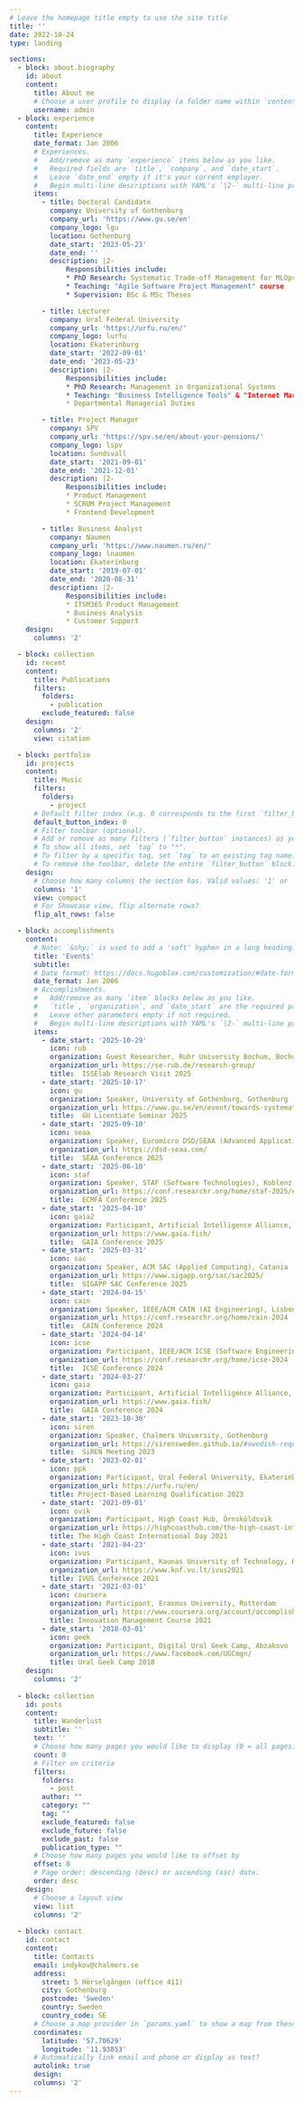 ```yaml
---
# Leave the homepage title empty to use the site title
title: ''
date: 2022-10-24
type: landing

sections:
  - block: about.biography
    id: about
    content:
      title: About me
      # Choose a user profile to display (a folder name within `content/authors/`)
      username: admin
  - block: experience
    content:
      title: Experience
      date_format: Jan 2006
      # Experiences.
      #   Add/remove as many `experience` items below as you like.
      #   Required fields are `title`, `company`, and `date_start`.
      #   Leave `date_end` empty if it's your current employer.
      #   Begin multi-line descriptions with YAML's `|2-` multi-line prefix.
      items:
        - title: Doctoral Candidate
          company: University of Gothenburg
          company_url: 'https://www.gu.se/en'
          company_logo: lgu
          location: Gothenburg
          date_start: '2023-05-23'
          date_end: ''
          description: |2-
              Responsibilities include:
              * PhD Research: Systematic Trade-off Management for MLOps
              * Teaching: "Agile Software Project Management" course
              * Supervision: BSc & MSc Theses  

        - title: Lecturer
          company: Ural Federal University
          company_url: 'https://urfu.ru/en/'
          company_logo: lurfu
          location: Ekaterinburg
          date_start: '2022-09-01'
          date_end: '2023-05-23'
          description: |2-
              Responsibilities include:
              * PhD Research: Management in Organizational Systems
              * Teaching: "Business Intelligence Tools" & "Internet Marketing" courses
              * Departmental Managerial Duties

        - title: Project Manager
          company: SPV
          company_url: 'https://spv.se/en/about-your-pensions/'
          company_logo: lspv
          location: Sundsvall
          date_start: '2021-09-01'
          date_end: '2021-12-01'
          description: |2-
              Responsibilities include:
              * Product Management
              * SCRUM Project Management
              * Frontend Development

        - title: Business Analyst
          company: Naumen
          company_url: 'https://www.naumen.ru/en/'
          company_logo: lnaumen
          location: Ekaterinburg
          date_start: '2019-07-01'
          date_end: '2020-08-31'
          description: |2-
              Responsibilities include:
              * ITSM365 Product Management
              * Business Analysis
              * Customer Support  
    design:
      columns: '2'

  - block: collection
    id: recent
    content:
      title: Publications
      filters:
        folders:
          - publication
        exclude_featured: false
    design:
      columns: '2'
      view: citation

  - block: portfolio
    id: projects
    content:
      title: Music
      filters:
        folders:
          - project
      # Default filter index (e.g. 0 corresponds to the first `filter_button` instance below).
      default_button_index: 0
      # Filter toolbar (optional).
      # Add or remove as many filters (`filter_button` instances) as you like.
      # To show all items, set `tag` to "*".
      # To filter by a specific tag, set `tag` to an existing tag name.
      # To remove the toolbar, delete the entire `filter_button` block.
    design:
      # Choose how many columns the section has. Valid values: '1' or '2'.
      columns: '1'
      view: compact
      # For Showcase view, flip alternate rows?
      flip_alt_rows: false

  - block: accomplishments
    content:
      # Note: `&shy;` is used to add a 'soft' hyphen in a long heading.
      title: 'Events'
      subtitle:
      # Date format: https://docs.hugoblox.com/customization/#date-format
      date_format: Jan 2006
      # Accomplishments.
      #   Add/remove as many `item` blocks below as you like.
      #   `title`, `organization`, and `date_start` are the required parameters.
      #   Leave other parameters empty if not required.
      #   Begin multi-line descriptions with YAML's `|2-` multi-line prefix.
      items:
        - date_start: '2025-10-29'
          icon: rub
          organization: Guest Researcher, Ruhr University Bochum, Bochum
          organization_url: https://se-rub.de/research-group/
          title:  ISSElab Research Visit 2025
        - date_start: '2025-10-17'
          icon: gu
          organization: Speaker, University of Gothenburg, Gothenburg
          organization_url: https://www.gu.se/en/event/towards-systematic-trade-off-management-for-mlops-quality-model-architectural-tactics-design-patterns
          title:  GU Licentiate Seminar 2025
        - date_start: '2025-09-10'
          icon: seaa
          organization: Speaker, Euromicro DSD/SEAA (Advanced Applications), Salerno
          organization_url: https://dsd-seaa.com/
          title:  SEAA Conference 2025
        - date_start: '2025-06-10'
          icon: staf
          organization: Speaker, STAF (Software Technologies), Koblenz
          organization_url: https://conf.researchr.org/home/staf-2025/ecmfa-2025
          title:  ECMFA Conference 2025
        - date_start: '2025-04-10'
          icon: gaia2
          organization: Participant, Artificial Intelligence Alliance, Gothenburg
          organization_url: https://www.gaia.fish/
          title:  GAIA Conference 2025
        - date_start: '2025-03-31'
          icon: sac
          organization: Speaker, ACM SAC (Applied Computing), Catania
          organization_url: https://www.sigapp.org/sac/sac2025/ 
          title:  SIGAPP SAC Conference 2025
        - date_start: '2024-04-15'
          icon: cain
          organization: Speaker, IEEE/ACM CAIN (AI Engineering), Lisbon
          organization_url: https://conf.researchr.org/home/cain-2024
          title:  CAIN Conference 2024
        - date_start: '2024-04-14'
          icon: icse
          organization: Participant, IEEE/ACM ICSE (Software Engineering), Lisbon
          organization_url: https://conf.researchr.org/home/icse-2024
          title:  ICSE Conference 2024
        - date_start: '2024-03-27'
          icon: gaia
          organization: Participant, Artificial Intelligence Alliance, Gothenburg
          organization_url: https://www.gaia.fish/
          title:  GAIA Conference 2024
        - date_start: '2023-10-30'
          icon: siren
          organization: Speaker, Chalmers University, Gothenburg
          organization_url: https://sirensweden.github.io/#swedish-requirements-engineering-network 
          title:  SiREN Meeting 2023
        - date_start: '2023-02-01'
          icon: ppk
          organization: Participant, Ural Federal University, Ekaterinburg
          organization_url: https://urfu.ru/en/
          title: Project-Based Learning Qualification 2023
        - date_start: '2021-09-01'
          icon: ovik
          organization: Participant, High Coast Hub, Örnsköldsvik
          organization_url: https://highcoasthub.com/the-high-coast-international-day
          title: The High Coast International Day 2021
        - date_start: '2021-04-23'
          icon: ivus
          organization: Participant, Kaunas University of Technology, Kaunas
          organization_url: https://www.knf.vu.lt/ivus2021
          title: IVUS Conference 2021
        - date_start: '2021-03-01'
          icon: coursera
          organization: Participant, Erasmus University, Rotterdam
          organization_url: https://www.coursera.org/account/accomplishments/verify/4Y7H3PTZGEKX
          title: Innovation Management Course 2021
        - date_start: '2018-03-01'
          icon: geek
          organization: Participant, Digital Ural Geek Camp, Abzakovo
          organization_url: https://www.facebook.com/UGCmgn/
          title: Ural Geek Camp 2018
    design:
      columns: '2'
      
  - block: collection
    id: posts
    content:
      title: Wanderlust
      subtitle: ''
      text: ''
      # Choose how many pages you would like to display (0 = all pages)
      count: 0
      # Filter on criteria
      filters:
        folders:
          - post
        author: ""
        category: ""
        tag: ""
        exclude_featured: false
        exclude_future: false
        exclude_past: false
        publication_type: ""
      # Choose how many pages you would like to offset by
      offset: 0
      # Page order: descending (desc) or ascending (asc) date.
      order: desc
    design:
      # Choose a layout view
      view: list
      columns: '2'
  
  - block: contact
    id: contact
    content:
      title: Contacts
      email: indykov@chalmers.se
      address:
        street: 5 Hörselgången (office 411)
        city: Gothenburg
        postcode: 'Sweden'
        country: Sweden
        country_code: SE
      # Choose a map provider in `params.yaml` to show a map from these coordinates
      coordinates:
        latitude: '57.70629'
        longitude: '11.93853'  
      # Automatically link email and phone or display as text?
      autolink: true
      design:
      columns: '2'
---
```


